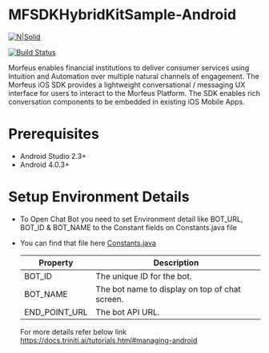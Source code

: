 # MFSDKHybridKitSample-Android

[![N|Solid](https://active.ai/wp-content/uploads/2019/03/aai_logo-min.png)](https://github.com/triniticloud/MFSDKHybridKitSample-Android)

[![Build Status](https://travis-ci.org/joemccann/dillinger.svg?branch=master)](https://github.com/triniticloud/MFSDKHybridKitSample-Android)

Morfeus enables financial institutions to deliver consumer services using Intuition and Automation over multiple natural channels of engagement. The Morfeus iOS SDK provides a lightweight conversational / messaging UX interface for users to interact to the Morfeus Platform. The SDK enables rich conversation components to be embedded in existing iOS Mobile Apps.

# Prerequisites

  - Android Studio 2.3+
  - Android 4.0.3+

# Setup Environment Details

 - To Open Chat Bot you need to set Environment detail like BOT_URL, BOT_ID & BOT_NAME to the Constant fields on Constants.java file
 - You can find that file here <a href= "https://github.com/triniticloud/MFSDKHybridKitSample-Android/blob/master/app/src/main/java/com/activeai/MFSDKHybridKitSample/utils/Constants.java">Constants.java</a>
 
    |Property|Description|
    |-|-|
    |BOT_ID|The unique ID for the bot.|
    |BOT_NAME|The bot name to display on top of chat screen.|
    |END_POINT_URL|The bot API URL.|

    For more details refer below link 
    https://docs.triniti.ai/tutorials.html#managing-android

